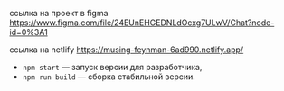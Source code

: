 ссылка на проект в figma
https://www.figma.com/file/24EUnEHGEDNLdOcxg7ULwV/Chat?node-id=0%3A1

ссылка на netlify
https://musing-feynman-6ad990.netlify.app/

- `npm start` — запуск версии для разработчика,
- `npm run build` — сборка стабильной версии.
